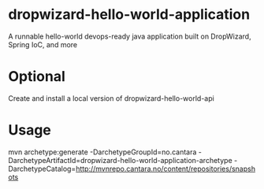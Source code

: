 # dropwizard-hello-world-application
A runnable hello-world devops-ready java application built on DropWizard, Spring IoC, and more

# Optional
Create and install a local version of dropwizard-hello-world-api

# Usage 
mvn archetype:generate  -DarchetypeGroupId=no.cantara -DarchetypeArtifactId=dropwizard-hello-world-application-archetype -DarchetypeCatalog=http://mvnrepo.cantara.no/content/repositories/snapshots

